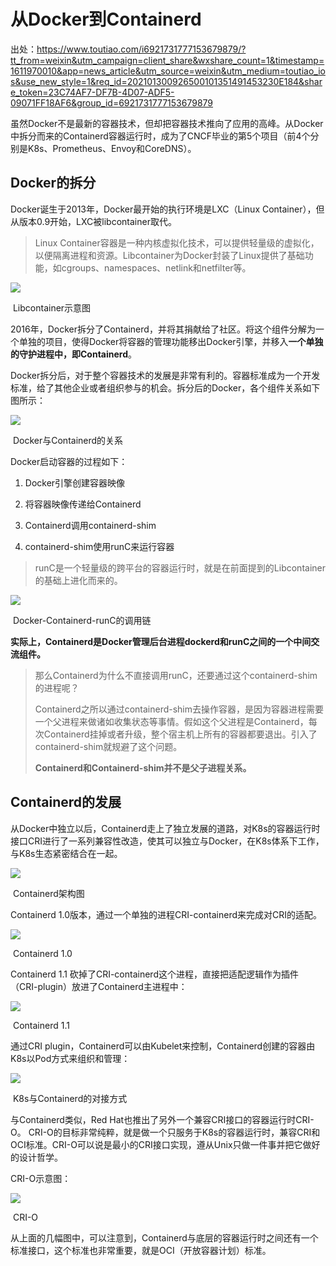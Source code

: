 # 从Docker到Containerd

出处：https://www.toutiao.com/i6921731777153679879/?tt_from=weixin&utm_campaign=client_share&wxshare_count=1&timestamp=1611970010&app=news_article&utm_source=weixin&utm_medium=toutiao_ios&use_new_style=1&req_id=202101300926500101351491453230E184&share_token=23C74AF7-DF7B-4D07-ADF5-09071FF18AF6&group_id=6921731777153679879



虽然Docker不是最新的容器技术，但却把容器技术推向了应用的高峰。从Docker中拆分而来的Containerd容器运行时，成为了CNCF毕业的第5个项目（前4个分别是K8s、Prometheus、Envoy和CoreDNS）。

## Docker的拆分

Docker诞生于2013年，Docker最开始的执行环境是LXC（Linux Container），但从版本0.9开始，LXC被libcontainer取代。

> Linux Container容器是一种内核虚拟化技术，可以提供轻量级的虚拟化，以便隔离进程和资源。Libcontainer为Docker封装了Linux提供了基础功能，如cgroups、namespaces、netlink和netfilter等。

![](./images/Docker2Containerd/Libcontainer_diagram.jpg)

​                                                                                     Libcontainer示意图

2016年，Docker拆分了Containerd，并将其捐献给了社区。将这个组件分解为一个单独的项目，使得Docker将容器的管理功能移出Docker引擎，并移入**一个单独的守护进程中，即Containerd**。

Docker拆分后，对于整个容器技术的发展是非常有利的。容器标准成为一个开发标准，给了其他企业或者组织参与的机会。拆分后的Docker，各个组件关系如下图所示：

![](./images/Docker2Containerd/DockerWithContainerd.png)

​                                                      Docker与Containerd的关系

Docker启动容器的过程如下：

1. Docker引擎创建容器映像

2. 将容器映像传递给Containerd

3. Containerd调用containerd-shim

4. containerd-shim使用runC来运行容器

> runC是一个轻量级的跨平台的容器运行时，就是在前面提到的Libcontainer的基础上进化而来的。

![](./images/Docker2Containerd/Docker-Containerd-runC-relationship.png)

​                                                                                     Docker-Containerd-runC的调用链

**实际上，Containerd是Docker管理后台进程dockerd和runC之间的一个中间交流组件。**

> 那么Containerd为什么不直接调用runC，还要通过这个containerd-shim的进程呢？
>
> Containerd之所以通过containerd-shim去操作容器，是因为容器进程需要一个父进程来做诸如收集状态等事情。假如这个父进程是Containerd，每次Containerd挂掉或者升级，整个宿主机上所有的容器都要退出。引入了containerd-shim就规避了这个问题。
>
> **Containerd和Containerd-shim并不是父子进程关系。**

## Containerd的发展

从Docker中独立以后，Containerd走上了独立发展的道路，对K8s的容器运行时接口CRI进行了一系列兼容性改造，使其可以独立与Docker，在K8s体系下工作，与K8s生态紧密结合在一起。

![](./images/Docker2Containerd/Containerd-Architect.jpg)

​                                                                                     Containerd架构图

Containerd 1.0版本，通过一个单独的进程CRI-containerd来完成对CRI的适配。

![](./images/Docker2Containerd/Containerd-1.0.png)

​                                                                                     Containerd 1.0

Containerd 1.1 砍掉了CRI-containerd这个进程，直接把适配逻辑作为插件（CRI-plugin）放进了Containerd主进程中：

![](./images/Docker2Containerd/Containerd-1.1.png)

​                                                                                     Containerd 1.1

通过CRI plugin，Containerd可以由Kubelet来控制，Containerd创建的容器由K8s以Pod方式来组织和管理：

![](./images/Docker2Containerd/K8s-Containerd-communicate.png)

​                                                                                     K8s与Containerd的对接方式

与Containerd类似，Red Hat也推出了另外一个兼容CRI接口的容器运行时CRI-O。 CRI-O的目标非常纯粹，就是做一个只服务于K8s的容器运行时，兼容CRI和OCI标准。CRI-O可以说是最小的CRI接口实现，遵从Unix只做一件事并把它做好的设计哲学。

CRI-O示意图：

![](./images/Docker2Containerd/CRI-O.png)

​                                                                                     CRI-O

从上面的几幅图中，可以注意到，Containerd与底层的容器运行时之间还有一个标准接口，这个标准也非常重要，就是OCI（开放容器计划）标准。